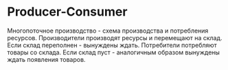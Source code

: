 # Producer-Consumer
Многопоточное производство - схема производства и потребления ресурсов. Производители производят ресурсы и перемещают на склад. Если склад переполнен - вынуждены ждать. Потребители потребляют товары со склада. Если склад пуст - аналогичным образом вынуждены ждать появления товаров.
